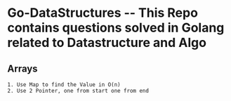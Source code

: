 # Go-DataStructures -- This Repo contains questions solved in Golang related to Datastructure and Algo 

## Arrays
    1. Use Map to find the Value in O(n)
    2. Use 2 Pointer, one from start one from end
